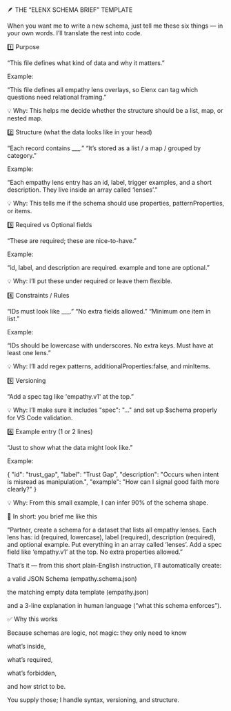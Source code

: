 🪶 THE “ELENX SCHEMA BRIEF” TEMPLATE

When you want me to write a new schema, just tell me these six things — in your own words.
I’ll translate the rest into code.

1️⃣ Purpose

“This file defines what kind of data and why it matters.”

Example:

“This file defines all empathy lens overlays, so Elenx can tag which questions need relational framing.”

💡 Why: This helps me decide whether the structure should be a list, map, or nested map.

2️⃣ Structure (what the data looks like in your head)

“Each record contains ___.”
“It’s stored as a list / a map / grouped by category.”

Example:

“Each empathy lens entry has an id, label, trigger examples, and a short description.
They live inside an array called ‘lenses’.”

💡 Why: This tells me if the schema should use properties, patternProperties, or items.

3️⃣ Required vs Optional fields

“These are required; these are nice-to-have.”

Example:

“id, label, and description are required.
example and tone are optional.”

💡 Why: I’ll put these under required or leave them flexible.

4️⃣ Constraints / Rules

“IDs must look like ___.”
“No extra fields allowed.”
“Minimum one item in list.”

Example:

“IDs should be lowercase with underscores.
No extra keys.
Must have at least one lens.”

💡 Why: I’ll add regex patterns, additionalProperties:false, and minItems.

5️⃣ Versioning

“Add a spec tag like 'empathy.v1' at the top.”

💡 Why: I’ll make sure it includes "spec": "..." and set up $schema properly for VS Code validation.

6️⃣ Example entry (1 or 2 lines)

“Just to show what the data might look like.”

Example:

{
  "id": "trust_gap",
  "label": "Trust Gap",
  "description": "Occurs when intent is misread as manipulation.",
  "example": "How can I signal good faith more clearly?"
}


💡 Why: From this small example, I can infer 90% of the schema shape.

🧠 In short: you brief me like this

“Partner, create a schema for a dataset that lists all empathy lenses.
Each lens has: id (required, lowercase), label (required), description (required), and optional example.
Put everything in an array called ‘lenses’.
Add a spec field like ‘empathy.v1’ at the top.
No extra properties allowed.”

That’s it — from this short plain-English instruction, I’ll automatically create:

a valid JSON Schema (empathy.schema.json)

the matching empty data template (empathy.json)

and a 3-line explanation in human language (“what this schema enforces”).

✅ Why this works

Because schemas are logic, not magic: they only need to know

what’s inside,

what’s required,

what’s forbidden,

and how strict to be.

You supply those; I handle syntax, versioning, and structure.
